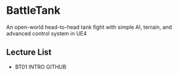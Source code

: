 # BattleTank
An open-world head-to-head tank fight with simple AI, terrain, and advanced control system in UE4

## Lecture List
* BT01 INTRO GITHUB

